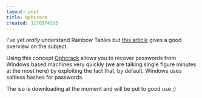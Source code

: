 ```yaml
--- 
layout: post
title: Ophcrack
created: 1170374393
---
```

I've yet _really_ understand Rainbow Tables but [this article](https://www.isc2.org/cgi-bin/content.cgi?page=738) gives a good overview on the subject.

Using this concept [Ophcrack](http://ophcrack.sourceforge.net/) allows you to recover passwords from Windows based machines very quickly (we are talking single figure minutes at the most here) by exploiting the fact that, by default, Windows uses saltless hashes for passwords.

The iso is downloading at the moment and will be put to good use ;)
